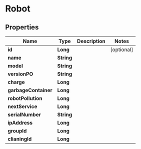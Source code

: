 # Robot

## Properties
Name | Type | Description | Notes
------------ | ------------- | ------------- | -------------
**id** | **Long** |  |  [optional]
**name** | **String** |  | 
**model** | **String** |  | 
**versionPO** | **String** |  | 
**charge** | **Long** |  | 
**garbageContainer** | **Long** |  | 
**robotPollution** | **Long** |  | 
**nextService** | **Long** |  | 
**serialNumber** | **String** |  | 
**ipAddress** | **Long** |  | 
**groupId** | **Long** |  | 
**clianingId** | **Long** |  | 
